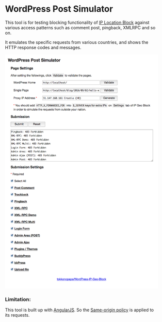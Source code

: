 WordPress Post Simulator
=========================

This tool is for testing blocking functionality of [IP Location Block][IP-Location-Block]
against various access patterns such as comment post, pingback, XMLRPC and so 
on.

It emulates the specific requests from various countries, and shows the HTTP 
response codes and messages.

![WordPress Post Simulator][Simulator]

### Limitation: ###

This tool is built up with [AngularJS][AngularJS]. So the 
[Same-origin policy][SameOrigin] is applied to its requests.

[IP-Location-Block]: https://wordpress.org/plugins/ip-location-block/ "IP Location Block &#124; WordPress.org"
[AngularJS]:    https://angularjs.org/ "AngularJS — Superheroic JavaScript MVW Framework"
[SameOrigin]:   https://en.wikipedia.org/wiki/Same-origin_policy "Same-origin policy - Wikipedia, the free encyclopedia"
[Simulator]:    img/PostEmulator.png "WordPress Post Simulator"
